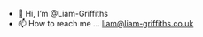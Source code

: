 - 👋 Hi, I’m @Liam-Griffiths
- 📫 How to reach me ... liam@liam-griffiths.co.uk

<!---
Liam-Griffiths/Liam-Griffiths is a ✨ special ✨ repository because its `README.md` (this file) appears on your GitHub profile.
You can click the Preview link to take a look at your changes.
--->
